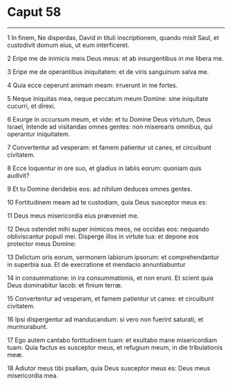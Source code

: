 # Caput 58

***

1 In finem, Ne disperdas, David in tituli inscriptionem, quando misit Saul, et custodivit domum eius, ut eum interficeret.

2 Eripe me de inimicis meis Deus meus: et ab insurgentibus in me libera me.

3 Eripe me de operantibus iniquitatem: et de viris sanguinum salva me.

4 Quia ecce ceperunt animam meam: irruerunt in me fortes.

5 Neque iniquitas mea, neque peccatum meum Domine: sine iniquitate cucurri, et direxi.

6 Exurge in occursum meum, et vide: et tu Domine Deus virtutum, Deus Israel, Intende ad visitandas omnes gentes: non miserearis omnibus, qui operantur iniquitatem.

7 Convertentur ad vesperam: et famem patientur ut canes, et circuibunt civitatem.

8 Ecce loquentur in ore suo, et gladius in labiis eorum: quoniam quis audivit?

9 Et tu Domine deridebis eos: ad nihilum deduces omnes gentes.

10 Fortitudinem meam ad te custodiam, quia Deus susceptor meus es:

11 Deus meus misericordia eius præveniet me.

12 Deus ostendet mihi super inimicos meos, ne occidas eos: nequando obliviscantur populi mei. Disperge illos in virtute tua: et depone eos protector meus Domine:

13 Delictum oris eorum, sermonem labiorum ipsorum: et comprehendantur in superbia sua. Et de execratione et mendacio annuntiabuntur

14 in consummatione: in ira consummationis, et non erunt. Et scient quia Deus dominabitur Iacob: et finium terræ.

15 Convertentur ad vesperam, et famem patientur ut canes: et circuibunt civitatem.

16 Ipsi dispergentur ad manducandum: si vero non fuerint saturati, et murmurabunt.

17 Ego autem cantabo fortitudinem tuam: et exultabo mane misericordiam tuam. Quia factus es susceptor meus, et refugium meum, in die tribulationis meæ.

18 Adiutor meus tibi psallam, quia Deus susceptor meus es: Deus meus misericordia mea.

